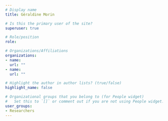 ```yaml
---
# Display name
title: Géraldine Morin

# Is this the primary user of the site?
superuser: true

# Role/position
role:

# Organizations/Affiliations
organizations:
- name:  
  url: ""
- name:  
  url: ""

# Highlight the author in author lists? (true/false)
highlight_name: false

# Organizational groups that you belong to (for People widget)
#   Set this to `[]` or comment out if you are not using People widget.
user_groups:
- Researchers
---
```

